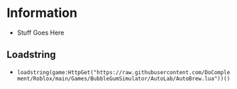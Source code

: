 # Information
- Stuff Goes Here

## Loadstring
- ```loadstring(game:HttpGet("https://raw.githubusercontent.com/DoComplement/Roblox/main/Games/BubbleGumSimulator/AutoLab/AutoBrew.lua"))()```  
